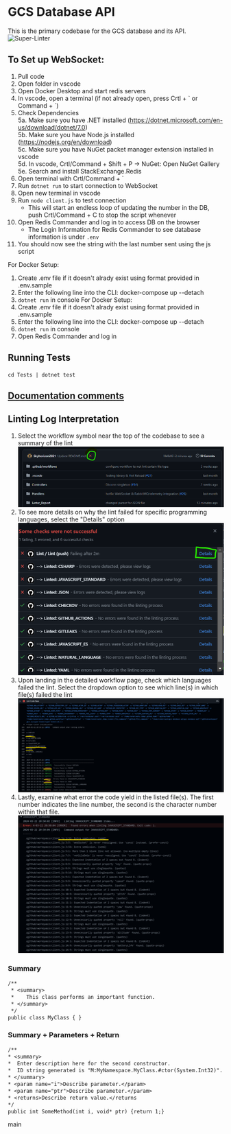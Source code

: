 # GCS Database API

This is the primary codebase for the GCS database and its API.
![Super-Linter](https://github.com/Northrop-Grumman-Collaboration-Project/gcs-database-api/actions/workflows/linter.yaml/badge.svg)

## To Set up WebSocket:

1. Pull code
2. Open folder in vscode
3. Open Docker Desktop and start redis servers
4. In vscode, open a terminal (if not already open, press Crtl + \` or Command + \`)
5. Check Dependencies  
   5a. Make sure you have .NET installed (https://dotnet.microsoft.com/en-us/download/dotnet/7.0)  
   5b. Make sure you have Node.js installed (https://nodejs.org/en/download)  
   5c. Make sure you have NuGet packet manager extension installed in vscode  
   5d. In vscode, Crtl/Command + Shift + P -> NuGet: Open NuGet Gallery  
   5e. Search and install StackExchange.Redis
6. Open terminal with Crtl/Command + `
7. Run `dotnet run` to start connection to WebSocket
8. Open new terminal in vscode
9. Run `node client.js` to test connection  
   - This will start an endless loop of updating the number in the DB, push Crtl/Command + C to stop the script whenever
10. Open Redis Commander and log in to access DB on the browser
      -  The Login Information for Redis Commander to see database information is under `.env`
11. You should now see the string with the last number sent using the js script

For Docker Setup:
1. Create .env file if it doesn't alrady exist using format provided in  .env.sample
2. Enter the following line into the CLI: docker-compose up --detach
3. `dotnet run` in console
For Docker Setup:
1. Create .env file if it doesn't alrady exist using format provided in  .env.sample
2. Enter the following line into the CLI: docker-compose up --detach
3. `dotnet run` in console
4. Open Redis Commander and log in

## Running Tests
`cd Tests | dotnet test`

## [Documentation comments](https://learn.microsoft.com/en-us/dotnet/csharp/language-reference/xmldoc/)

## Linting Log Interpretation
1. Select the workflow symbol near the top of the codebase to see a summary of the lint
![Workflow Symbol](https://github.com/Northrop-Grumman-Collaboration-Project/gcs-database-api/blob/linter/Linter_Documentation/Step1_linter.png)
2. To see more details on why the lint failed for specific programming languages, select the "Details" option
![Summary of Lint](https://github.com/Northrop-Grumman-Collaboration-Project/gcs-database-api/blob/linter/Linter_Documentation/Step2_linter.png)
3. Upon landing in the detailed workflow page, check which languages failed the lint. Select the dropdown option to see which line(s) in which file(s) failed the lint
![Detailed page of failed lint for specific languages](https://github.com/Northrop-Grumman-Collaboration-Project/gcs-database-api/blob/linter/Linter_Documentation/Step3_linter.png)
4. Lastly, examine what error the code yield in the listed file(s). The first number indicates the line number, the second is the character number within that file.
![Detailed page of which line in which file contained the linting error](https://github.com/Northrop-Grumman-Collaboration-Project/gcs-database-api/blob/linter/Linter_Documentation/Step4_linter.png)

### Summary
```
/**
 * <summary>
 *    This class performs an important function.
 * </summary>
 */
public class MyClass { }
```

### Summary + Parameters + Return
```
/**
* <summary>
*  Enter description here for the second constructor.
*  ID string generated is "M:MyNamespace.MyClass.#ctor(System.Int32)".
* </summary>
* <param name="i">Describe parameter.</param>
* <param name="ptr">Describe parameter.</param>
* <returns>Describe return value.</returns
*/
public int SomeMethod(int i, void* ptr) {return 1;}
```
main
